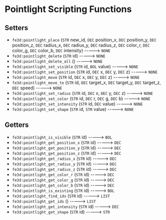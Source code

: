 # Pointlight Scripting Functions

## Setters

- `fe3d:pointlight_place` (`STR` new_id, `DEC` position_x, `DEC` position_y, `DEC` position_z, `DEC` radius_x, `DEC` radius_y, `DEC` radius_z, `DEC` color_r, `DEC` color_g, `DEC` color_b, `DEC` intensity) -----> `NONE`
- `fe3d:pointlight_delete` (`STR` id) -----> `NONE`
- `fe3d:pointlight_delete_all` () -----> `NONE`
- `fe3d:pointlight_set_visible` (`STR` id, `BOL` value) -----> `NONE`
- `fe3d:pointlight_set_position` (`STR` id, `DEC` x, `DEC` y, `DEC` z) -----> `NONE`
- `fe3d:pointlight_move` (`STR` id, `DEC` x, `DEC` y, `DEC` z) -----> `NONE`
- `fe3d:pointlight_move_to` (`STR` id, `DEC` target_x, `DEC` target_y, `DEC` target_z, `DEC` speed) -----> `NONE`
- `fe3d:pointlight_set_radius` (`STR` id, `DEC` x, `DEC` y, `DEC` z) -----> `NONE`
- `fe3d:pointlight_set_color` (`STR` id, `DEC` r, `DEC` g, `DEC` b) -----> `NONE`
- `fe3d:pointlight_set_intensity` (`STR` id, `DEC` value) -----> `NONE`
- `fe3d:pointlight_set_shape` (`STR` id, `STR` value) -----> `NONE`

## Getters

- `fe3d:pointlight_is_visible` (`STR` id) -----> `BOL`
- `fe3d:pointlight_get_position_x` (`STR` id) -----> `DEC`
- `fe3d:pointlight_get_position_y` (`STR` id) -----> `DEC`
- `fe3d:pointlight_get_position_z` (`STR` id) -----> `DEC`
- `fe3d:pointlight_get_radius_x` (`STR` id) -----> `DEC`
- `fe3d:pointlight_get_radius_y` (`STR` id) -----> `DEC`
- `fe3d:pointlight_get_radius_z` (`STR` id) -----> `DEC`
- `fe3d:pointlight_get_color_r` (`STR` id) -----> `DEC`
- `fe3d:pointlight_get_color_g` (`STR` id) -----> `DEC`
- `fe3d:pointlight_get_color_b` (`STR` id) -----> `DEC`
- `fe3d:pointlight_is_existing` (`STR` id) -----> `BOL`
- `fe3d:pointlight_find_ids` (`STR` id) -----> `LIST`
- `fe3d:pointlight_get_ids` () -----> `LIST`
- `fe3d:pointlight_get_intensity` (`STR` id) -----> `DEC`
- `fe3d:pointlight_get_shape` (`STR` id) -----> `STR`
